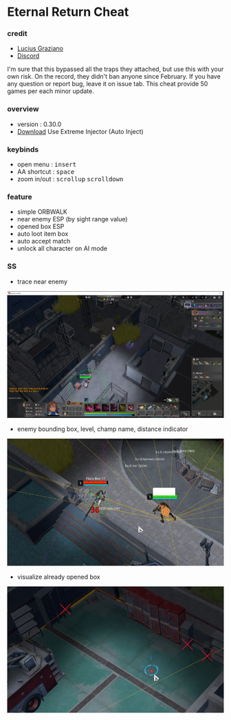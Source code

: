 # Eternal Return Cheat

### credit

- [Lucius Graziano](https://github.com/LuciusGraziano)
- [Discord](https://discord.gg/Hfy398hXJf)



I'm sure that this bypassed all the traps they attached, but use this with your own risk. On the record, they didn't ban anyone since February. If you have any question or report bug, leave it on issue tab. This cheat provide 50 games per each minor update. 

### overview

- version : 0.30.0
- [Download](../../releases) Use Extreme Injector (Auto Inject)

### keybinds

- open menu : <kbd>insert</kbd>
- AA shortcut : <kbd>space</kbd>
- zoom in/out : <kbd>scrollup</kbd> <kbd>scrolldown</kbd>



### feature

- simple ORBWALK
- near enemy ESP (by sight range value)
- opened box ESP
- auto loot item box
- auto accept match
- unlock all character on AI mode



### SS

- trace near enemy

![ss](ss.png)

- enemy bounding box, level, champ name, distance indicator

![](ss1.png)

- visualize already opened box

![](ss2.png)


